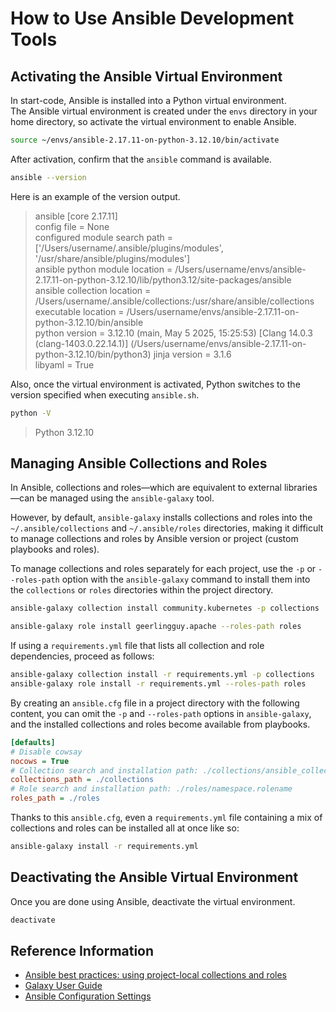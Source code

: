 # How to Use Ansible Development Tools

## Activating the Ansible Virtual Environment
In start-code, Ansible is installed into a Python virtual environment.  
The Ansible virtual environment is created under the `envs` directory in your home directory, so activate the virtual environment to enable Ansible.

```sh
source ~/envs/ansible-2.17.11-on-python-3.12.10/bin/activate
```

After activation, confirm that the `ansible` command is available.
```sh
ansible --version
```

Here is an example of the version output.
> ansible [core 2.17.11]  
>   config file = None  
>   configured module search path = ['/Users/username/.ansible/plugins/modules', '/usr/share/ansible/plugins/modules']  
>   ansible python module location = /Users/username/envs/ansible-2.17.11-on-python-3.12.10/lib/python3.12/site-packages/ansible  
>   ansible collection location = /Users/username/.ansible/collections:/usr/share/ansible/collections  
>   executable location = /Users/username/envs/ansible-2.17.11-on-python-3.12.10/bin/ansible  
>   python version = 3.12.10 (main, May  5 2025, 15:25:53) [Clang 14.0.3 (clang-1403.0.22.14.1)] (/Users/username/envs/ansible-2.17.11-on-python-3.12.10/bin/python3)
>   jinja version = 3.1.6  
>   libyaml = True

Also, once the virtual environment is activated, Python switches to the version specified when executing `ansible.sh`.
```sh
python -V
```

> Python 3.12.10

## Managing Ansible Collections and Roles
In Ansible, collections and roles—which are equivalent to external libraries—can be managed using the `ansible-galaxy` tool.

However, by default, `ansible-galaxy` installs collections and roles into the `~/.ansible/collections` and `~/.ansible/roles` directories, making it difficult to manage collections and roles by Ansible version or project (custom playbooks and roles).

To manage collections and roles separately for each project, use the `-p` or `--roles-path` option with the `ansible-galaxy` command to install them into the `collections` or `roles` directories within the project directory.
```sh
ansible-galaxy collection install community.kubernetes -p collections
```

```sh
ansible-galaxy role install geerlingguy.apache --roles-path roles
```

If using a `requirements.yml` file that lists all collection and role dependencies, proceed as follows:
```sh
ansible-galaxy collection install -r requirements.yml -p collections
ansible-galaxy role install -r requirements.yml --roles-path roles
```

By creating an `ansible.cfg` file in a project directory with the following content, you can omit the `-p` and `--roles-path` options in `ansible-galaxy`, and the installed collections and roles become available from playbooks.
```ini:ansible.cfg
[defaults]
# Disable cowsay
nocows = True
# Collection search and installation path: ./collections/ansible_collections/namespace/collection_name
collections_path = ./collections
# Role search and installation path: ./roles/namespace.rolename
roles_path = ./roles
```

Thanks to this `ansible.cfg`, even a `requirements.yml` file containing a mix of collections and roles can be installed all at once like so:
```sh
ansible-galaxy install -r requirements.yml
```

## Deactivating the Ansible Virtual Environment
Once you are done using Ansible, deactivate the virtual environment.
```sh
deactivate
```

## Reference Information
- [Ansible best practices: using project-local collections and roles](https://www.jeffgeerling.com/blog/2020/ansible-best-practices-using-project-local-collections-and-roles)
- [Galaxy User Guide](https://docs.ansible.com/ansible/latest/galaxy/user_guide.html)
- [Ansible Configuration Settings](https://docs.ansible.com/ansible/latest/reference_appendices/config.html)